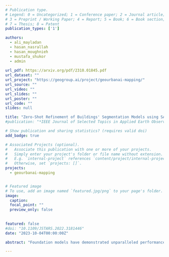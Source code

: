 ```yaml
---
# Publication type.
# Legend: 0 = Uncategorized; 1 = Conference paper; 2 = Journal article;
# 3 = Preprint / Working Paper; 4 = Report; 5 = Book; 6 = Book section;
# 7 = Thesis; 8 = Patent
publication_types: ['1']

authors:
  - ali_mayladan
  - hasan_nasrallah
  - hasan_moughnieh
  - mustafa_shukor
  - admin
  
url_pdf: https://arxiv.org/pdf/2310.01845.pdf
url_dataset: ""
url_project: "https://geogroup.ai/project/geourbanai-mapping/"
url_source: ""
url_video: ""
url_slides: ""
url_poster: ""
url_code: ""
slides: null

title: "Zero-Shot Refinement of Buildings' Segmentation Models using SAM"
#publication: "*IEEE Journal of Selected Topics in Applied Earth Observations and Remote Sensing*"

# Show publication and sharing statistics? (requires valid doi)
add_badge: true

# Associated Projects (optional).
#   Associate this publication with one or more of your projects.
#   Simply enter your project's folder or file name without extension.
#   E.g. `internal-project` references `content/project/internal-project/index.md`.
#   Otherwise, set `projects: []`.
projects:
  - geourbanai-mapping


# Featured image
# To use, add an image named `featured.jpg/png` to your page's folder. 
image:
  caption:
  focal_point: ""
  preview_only: false
  
  
featured: false
#doi: "10.1109/JSTARS.2022.3181446"
date: "2023-10-04T00:00:00Z"

abstract: "Foundation models have demonstrated unparalleled performance across diverse tasks involving vision, language, and multimodal domains. Notably, visual foundation models have surpassed the capabilities of prior task-specific models in various dense prediction tasks. Yet, these models still target general benchmarks and are evaluated on curated datasets. The practical adaptation of such models to domain-specific tasks remains an area that has received relatively limited attention. The domain of remote sensing imagery holds significant importance due to its critical real-world applications, such as instance segmentation of buildings, which enables precise identification and analysis of buildings' footprints for various applications, including urban planning and infrastructure development. While Convolutional Neural Networks (CNNs) have demonstrated remarkable capabilities in buildings' rooftop instance segmentation task and have led to the development of cutting-edge models in this domain, they do have certain limitations. One prominent constraint is the limited generalization, where deploying a highly accurate CNN-based buildings footprint segmentation model on unseen data may lead to reduced performance. One may resort to fine-tuning or retraining to enhance the model's performance. For this aim, we present a novel approach to adapt foundation models to address existing models' generalization dropback. Among several models, our focus centers on the Segment Anything Model (SAM), a potent foundation model renowned for its prowess in class-agnostic image segmentation capabilities. We start by identifying the limitations of SAM, revealing its suboptimal performance when applied to remote sensing imagery. Moreover, SAM does not offer recognition abilities and thus fails to classify and tag localized objects. To overcome this, we propose to adapt SAM via prompt engineering. Concretely, our investigation delves into 14 distinct single and composite prompting strategies, encompassing a novel approach that enhances SAM performance by integrating a pre-trained CNN as a prompt generator. To the best of our knowledge, this is the first attempt to augment SAM with a CNN-based prompt generator that offers recognition capabilities. Via a thorough quantitative and qualitative analysis, we evaluate each scenario using three remote sensing datasets: WHU Building Dataset, Massachusetts Buildings Dataset, and AICrowd Mapping Challenge. Our results highlight a substantial enhancement in SAM's buildings segmentation accuracy. Specifically, for out-of-distribution performance on the WHU dataset, we observed a 5.47% and 4.81% improvement in both IoU and F1-score, respectively. We also witnessed 2.72% and 1.58% enhancement in terms of True-Positive-IoU and True-Positive-F1-score, respectively, for in-distribution performance on the WHU dataset."

---
```

